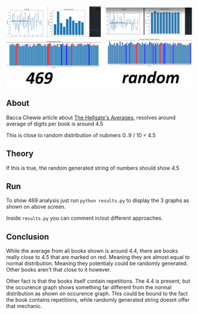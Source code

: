![Conclusion](conclusion.png)

## About
Bacca Chewie article about [The Hellgate's Averages](https://tibiasecrets.com/article.php?id=166), resolves around average of digits per book is around 4.5

This is close to random distribution of nubmers 0..9 / 10 = 4.5

## Theory

If this is true, the random generated string of numbers should show 4.5


## Run

To show 469 analysis just run `python results.py` to display the 3 graphs as shown on above screen.

Inside `results.py` you can comment in/out different approaches.


## Conclusion

While the average from all books shown is around 4.4, there are books really close to 4.5 that are marked on red. Meaning they are almost equal to normal distribution. Meaning they potentialy could be randomly generated. Other books aren't that close to it however.

Other fact is that the books itself contain repetitions. The 4.4 is present, but the occurence graph shows something far different from the normal distribution as shown on occurence graph. This could be bound to the fact the book contains repetitions, while randomly generated string doesnt offer that mechanic.




